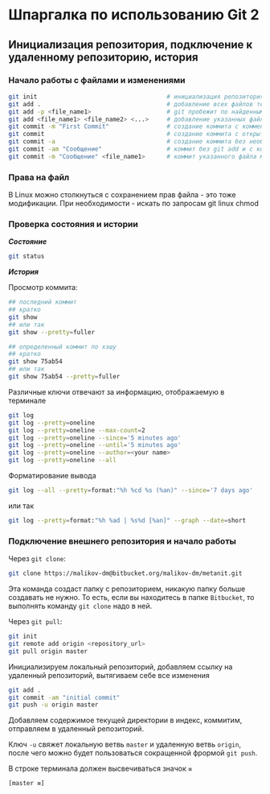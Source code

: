 # Шпаргалка по использованию Git 2

## Инициализация репозитория, подключение к удаленному репозиторию, история

### Начало работы с файлами и изменениями

```bash
git init                                    # инициализация репозитория в текущей папке
git add .                                   # добавление всех файлов текущего каталога в индекс
git add -p <file_name1>                     # git пробежит по найденным изменениям файла и спросит, добавлять его в индекс или нет
git add <file_name1> <file_name2> <...>     # добавление указанных файлов и каталогов
git commit -m "First Commit"                # создание коммита с комментарием в командной строке
git commit                                  # создание коммита с открытием внешнего текстового редактора
git commit -a                               # создание коммита без необходимости писать git add
git commit -am "Сообщение"                  # коммит без git add и с комметарием прямо в командной строке
git commit -m "Сообщение" <file_name1>      # коммит указанного файла минуя индекс
```

### Права на файл

В Linux можно столкнуться с сохранением прав файла - это тоже модификации. При необходимости - искать по запросам git linux chmod

### Проверка состояния и истории

***Состояние***

```bash
git status
```

***История***

Просмотр коммита:

```bash
## последний коммит
## кратко
git show
## или так
git show --pretty=fuller

## определенный коммит по хэшу
## кратко
git show 75ab54
## или так
git show 75ab54 --pretty=fuller
```

Различные ключи отвечают за информацию, отображаемую в терминале

```bash
git log
git log --pretty=oneline
git log --pretty=oneline --max-count=2
git log --pretty=oneline --since='5 minutes ago'
git log --pretty=oneline --until='5 minutes ago'
git log --pretty=oneline --author=<your name>
git log --pretty=oneline --all
```

Форматирование вывода

```bash
git log --all --pretty=format:"%h %cd %s (%an)" --since='7 days ago'
```

или так

```bash
git log --pretty=format:"%h %ad | %s%d [%an]" --graph --date=short
```

### Подключение внешнего репозитория и начало работы

Через `git clone`:

```bash
git clone https://malikov-dm@bitbucket.org/malikov-dm/metanit.git
```

Эта команда создаст папку с репозиторием, никакую папку больше создавать не нужно.
То есть, если вы находитесь в папке `Bitbucket`, то выполнять команду `git clone` надо в ней.

Через `git pull`:

```bash
git init
git remote add origin <repository_url>
git pull origin master
```

Инициализируем локальный репозиторий, добавляем ссылку на удаленный репозиторий, вытягиваем себе все изменения

```bash
git add .
git commit -am "initial commit"
git push -u origin master
```

Добавляем содержимое текущей директории в индекс, коммитим, отправляем в удаленный репозиторий.

Ключ `-u` свяжет локальную ветвь `master` и удаленную ветвь `origin`, после чего можно будет пользоваться сокращенной фрормой `git push`.

В строке терминала должен высвечиваться значок `≡`

```bash
[master ≡]
````
